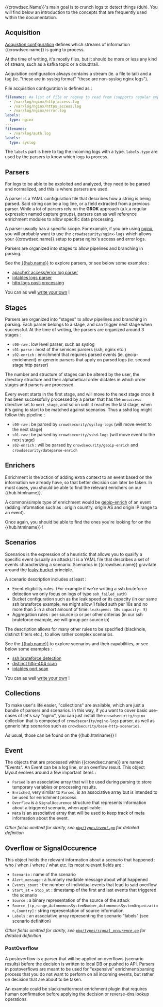 {{crowdsec.Name}}'s main goal is to crunch logs to detect things (duh).
You will find below an introduction to the concepts that are frequently used within the documentation.

## Acquisition

[Acquistion configuration](/guide/crowdsec/acquisition/) defines which streams of information {{crowdsec.name}} is going to process.

At the time of writing, it's mostly files, but it should be more or less any kind of stream, such as a kafka topic or a cloudtrail.

Acquisition configuration always contains a stream (ie. a file to tail) and a tag (ie. "these are in syslog format" "these are non-syslog nginx logs").

File acquisition configuration is defined as :

```yaml
filenames: #a list of file or regexp to read from (supports regular expressions)
  - /var/log/nginx/http_access.log
  - /var/log/nginx/https_access.log
  - /var/log/nginx/error.log
labels:
  type: nginx
---
filenames:
  - /var/log/auth.log
labels:
  type: syslog
```

The `labels` part is here to tag the incoming logs with a type. `labels.type` are used by the parsers to know which logs to process.

## Parsers

For logs to be able to be exploited and analyzed, they need to be parsed and normalized, and this is where parsers are used.

A parser is a YAML configuration file that describes how a string is being parsed. Said string can be a log line, or a field extracted from a previous parser. While a lot of parsers rely on the **GROK** approach (a.k.a regular expression named capture groups), parsers can as well reference enrichment modules to allow specific data processing.

A parser usually has a specific scope. For example, if you are using [nginx](https://nginx.org), you will probably want to use the `crowdsecurity/nginx-logs` which allows your {{crowdsec.name}} setup to parse nginx's access and error logs.

Parsers are organized into stages to allow pipelines and branching in parsing.

See the [{{hub.name}}]({{hub.url}}) to explore parsers, or see below some examples :

 - [apache2 access/error log parser](https://github.com/crowdsecurity/hub/blob/master/parsers/s01-parse/crowdsecurity/apache2-logs.yaml)
 - [iptables logs parser](https://github.com/crowdsecurity/hub/blob/master/parsers/s01-parse/crowdsecurity/iptables-logs.yaml)
 - [http logs post-processing](https://github.com/crowdsecurity/hub/blob/master/parsers/s02-enrich/crowdsecurity/http-logs.yaml)

You can as well [write your own](/write_configurations/parsers/) !


## Stages

Parsers are organized into "stages" to allow pipelines and branching in parsing. Each parser belongs to a stage, and can trigger next stage when successful. At the time of writing, the parsers are organized around 3 stages :

 - `s00-raw` : low level parser, such as syslog
 - `s01-parse` : most of the services parsers (ssh, nginx etc.)
 - `s02-enrich` : enrichment that requires parsed events (ie. geoip-enrichment) or generic parsers that apply on parsed logs (ie. second stage http parser)
 
The number and structure of stages can be altered by the user, the directory structure and their alphabetical order dictates in which order stages and parsers are processed.

Every event starts in the first stage, and will move to the next stage once it has been successfully processed by a parser that has the `onsuccess` directive set to `next_stage`, and so on until it reaches the last stage, when it's going to start to be matched against scenarios. Thus a sshd log might follow this pipeline :

 - `s00-raw` : be parsed by `crowdsecurity/syslog-logs` (will move event to the next stage)
 - `s01-raw` : be parsed by `crowdsecurity/sshd-logs` (will move event to the next stage)
 - `s02-enrich` : will be parsed by `crowdsecurity/geoip-enrich` and `crowdsecurity/dateparse-enrich`



## Enrichers

Enrichment is the action of adding extra context to an event based on the information we already have, so that better decision can later be taken. In most cases, you should be able to find the relevant enrichers on our {{hub.htmlname}}.

A common/simple type of enrichment would be [geoip-enrich](https://github.com/crowdsecurity/hub/blob/master/parsers/s02-enrich/crowdsecurity/geoip-enrich.yaml) of an event (adding information such as : origin country, origin AS and origin IP range to an event).

Once again, you should be able to find the ones you're looking for on the {{hub.htmlname}} !

## Scenarios

Scenarios is the expression of a heuristic that allows you to qualify a specific event (usually an attack).It is a YAML file that describes a set of events characterizing a scenario. Scenarios in {{crowdsec.name}} gravitate around the [leaky bucket](https://en.wikipedia.org/wiki/Leaky_bucket) principle.

A scenario description includes at least :

 - Event eligibility rules. (For example if we're writing a ssh bruteforce detection we only focus on logs of type `ssh_failed_auth`)
 - Bucket configuration such as the leak speed or its capacity (in our same ssh bruteforce example, we might allow 1 failed auth per 10s and no more than 5 in a short amount of time: `leakspeed: 10s` `capacity: 5`)
 - Aggregation rules : per source ip or per other criterias (in our ssh bruteforce example, we will group per source ip)

The description allows for many other rules to be specified (blackhole, distinct filters etc.), to allow rather complex scenarios.

See the [{{hub.name}}]({{hub.url}}) to explore scenarios and their capabilities, or see below some examples :

 - [ssh bruteforce detection](https://github.com/crowdsecurity/hub/blob/master/scenarios/crowdsecurity/ssh-bf.yaml)
 - [distinct http-404 scan](https://github.com/crowdsecurity/hub/blob/master/scenarios/crowdsecurity/http-scan-uniques_404.yaml)
 - [iptables port scan](https://github.com/crowdsecurity/hub/blob/master/scenarios/crowdsecurity/iptables-scan-multi_ports.yaml)

You can as well [write your own](/write_configurations/scenarios/) !


## Collections

To make user's life easier, "collections" are available, which are just a bundle of parsers and scenarios.
In this way, if you want to cover basic use-cases of let's say "nginx", you can just install the `crowdsecurity/nginx` collection that is composed of `crowdsecurity/nginx-logs` parser, as well as generic http scenarios such as `crowdsecurity/base-http-scenarios`.

As usual, those can be found on the {{hub.htmlname}} !

## Event

The objects that are processed within {{crowdsec.name}} are named "Events".
An Event can be a log line, or an overflow result. This object layout evolves around a few important items :

 - `Parsed` is an associative array that will be used during parsing to store temporary variables or processing results.
 - `Enriched`, very similar to `Parsed`, is an associative array but is intended to be used for enrichment process.
 - `Overflow` is a `SignalOccurence` structure that represents information about a triggered scenario, when applicable.
 - `Meta` is an associative array that will be used to keep track of meta information about the event. 

_Other fields omitted for clarity, see [`pkg/types/event.go`](https://github.com/crowdsecurity/crowdsec/blob/master/pkg/types/event.go) for detailed definition_

## Overflow or SignalOccurence

This object holds the relevant information about a scenario that happened : who / when / where / what etc.
Its most relevant fields are :

 - `Scenario` : name of the scenario
 - `Alert_message` : a humanly readable message about what happened
 - `Events_count` : the number of individual events that lead to said overflow
 - `Start_at` + `Stop_at` : timestamp of the first and last events that triggered the scenario
 - `Source` : a binary representation of the source of the attack
 - `Source_[ip,range,AutonomousSystemNumber,AutonomousSystemOrganization,Country]` : string representation of source information
 - `Labels` : an associative array representing the scenario "labels" (see scenario definition)

_Other fields omitted for clarity, see [`pkg/types/signal_occurence.go`](https://github.com/crowdsecurity/crowdsec/blob/master/pkg/types/signal_occurence.go) for detailed definition_

### PostOverflow

A postoverflow is a parser that will be applied on overflows (scenario results) before the decision is written to local DB or pushed to API. Parsers in postoverflows are meant to be used for "expensive" enrichment/parsing process that you do not want to perform on all incoming events, but rather on decision that are about to be taken.

An example could be slack/mattermost enrichment plugin that requires human confirmation before applying the decision or reverse-dns lookup operations.
